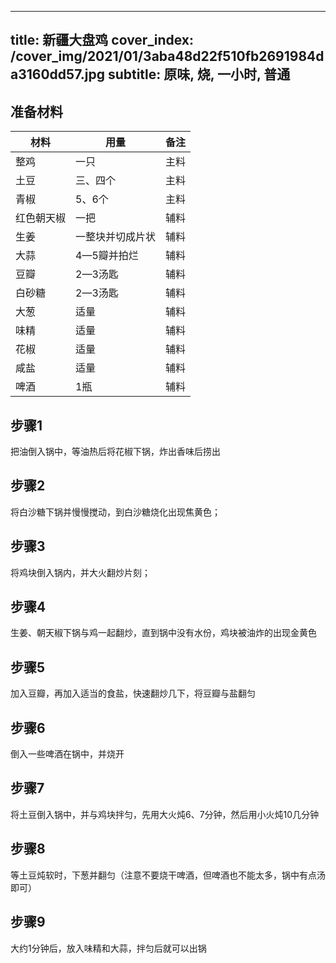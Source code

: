 
---
title: 新疆大盘鸡
cover_index: /cover_img/2021/01/3aba48d22f510fb2691984da3160dd57.jpg
subtitle: 原味, 烧, 一小时, 普通
---

## 准备材料

| 材料     | 用量 | 备注|
| ------- | ----- | --- |
| 整鸡 | 一只| 主料 |
| 土豆 | 三、四个| 主料 |
| 青椒 | 5、6个| 主料 |
| 红色朝天椒 | 一把| 辅料 |
| 生姜 | 一整块并切成片状| 辅料 |
| 大蒜 | 4—5瓣并拍烂| 辅料 |
| 豆瓣 | 2—3汤匙| 辅料 |
| 白砂糖 | 2—3汤匙| 辅料 |
| 大葱 | 适量| 辅料 |
| 味精 | 适量| 辅料 |
| 花椒 | 适量| 辅料 |
| 咸盐 | 适量| 辅料 |
| 啤酒 | 1瓶| 辅料 |

## 步骤1

把油倒入锅中，等油热后将花椒下锅，炸出香味后捞出

## 步骤2

将白沙糖下锅并慢慢搅动，到白沙糖烧化出现焦黄色；

## 步骤3

将鸡块倒入锅内，并大火翻炒片刻；

## 步骤4

生姜、朝天椒下锅与鸡一起翻炒，直到锅中没有水份，鸡块被油炸的出现金黄色

## 步骤5

加入豆瓣，再加入适当的食盐，快速翻炒几下，将豆瓣与盐翻匀

## 步骤6

倒入一些啤酒在锅中，并烧开

## 步骤7

将土豆倒入锅中，并与鸡块拌匀，先用大火炖6、7分钟，然后用小火炖10几分钟

## 步骤8

等土豆炖软时，下葱并翻匀（注意不要烧干啤酒，但啤酒也不能太多，锅中有点汤即可）

## 步骤9

大约1分钟后，放入味精和大蒜，拌匀后就可以出锅

